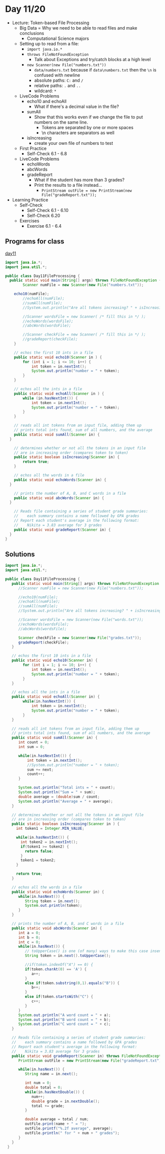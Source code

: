 # Day 11/20

+ Lecture: Token-based File Processing
  - Big Data = Why we need to be able to read files and make conclusions
    - Computational Science majors
  - Setting up to read from a file:
    - `import java.io.*`
    - `throws FileNotFoundException`
      - Talk about Exceptions and try/catch blocks at a high level
    - `new Scanner(new File("numbers.txt"))`
      - `data/numbers.txt` because if `data\numbers.txt` then the `\n` is confused with newline
      - absolute paths: `C:` and `/`
      - relative paths: `.` and `..`
      - wildcard: `*`
  - LiveCode Problems
    - echo10 and echoAll
      - What if there's a decimal value in the file?
    - sumAll
      - Show that this works even if we change the file to put numbers on the same line.
        - Tokens are separated by one or more spaces
        - \n characters are separators as well
    - isIncreasing
      - create your own file of numbers to test
  - First Practice
    - Self-Check 6.1 - 6.8
  - LiveCode Problems
    - echoWords
    - abcWords
    - gradeReport
      - What if the student has more than 3 grades?
      - Print the results to a file instead...
        - `PrintStream outFile = new PrintStream(new File("gradeReport.txt"));`
+ Learning Practice
  - Self-Check
    - Self-Check 6.1 - 6.10
    - Self-Check 6.20
  - Exercises
    - Exercise 6.1 - 6.4

## Programs for class
[day11](livecode/day11/)

```java
import java.io.*;
import java.util.*;

public class Day11FileProcessing {
  public static void main(String[] args) throws FileNotFoundException {
		Scanner numFile = new Scanner(new File("numbers.txt"));

    echo10(numFile);
		//echoAll(numFile);
		//sumAll(numFile);
		//System.out.println("Are all tokens increasing? " + isIncreasing(numFile));

		//Scanner wordsFile = new Scanner( /* fill this in */ );
		//echoWords(wordsFile);
		//abcWords(wordsFile);

		//Scanner checkFile = new Scanner( /* fill this in */ );
		//gradeReport(checkFile);
	}

	// echos the first 10 ints in a file
	public static void echo10(Scanner in ) {
		for (int i = 1; i <= 10; i++) {
			int token = in.nextInt();
			System.out.println("number = " + token);
		}
	}

	// echos all the ints in a file
	public static void echoAll(Scanner in ) {
		while (in.hasNextInt()) {
			int token = in.nextInt();
			System.out.println("number = " + token);
		}
	}

	// reads all int tokens from an input file, adding them up
	// prints total ints found, sum of all numbers, and the average
	public static void sumAll(Scanner in) {
  }

	// determines whether or not all the tokens in an input file
	// are in increasing order (compares token to token)
	public static boolean isIncreasing(Scanner in) {
		return true;
	}

	// echos all the words in a file
	public static void echoWords(Scanner in) {
  }

	// prints the number of A, B, and C words in a file
	public static void abcWords(Scanner in) {
  }

	// Reads file containing a series of student grade summaries:
	//    each summary contains a name followed by GPA grades
	// Report each student's average in the following format:
	//    Nikita = 3.83 average for 3 grades
	public static void gradeReport(Scanner in) {
  }
}
```

## Solutions
```java
import java.io.*;
import java.util.*;

public class Day11FileProcessing {
   public static void main(String[] args) throws FileNotFoundException {
      //Scanner numFile = new Scanner(new File("numbers.txt"));

      //echo10(numFile);
      //echoAll(numFile);
      //sumAll(numFile);
      //System.out.println("Are all tokens increasing? " + isIncreasing(numFile));

      //Scanner wordsFile = new Scanner(new File("words.txt"));
      //echoWords(wordsFile);
      //abcWords(wordsFile);

      Scanner checkFile = new Scanner(new File("grades.txt"));
      gradeReport(checkFile);
   }

   // echos the first 10 ints in a file
   public static void echo10(Scanner in) {
        for (int i = 1; i <= 10; i++) {
            int token = in.nextInt();
            System.out.println("number = " + token);
        }
   }

   // echos all the ints in a file
   public static void echoAll(Scanner in) {
        while(in.hasNextInt()) {
            int token = in.nextInt();
            System.out.println("number = " + token);
        }
   }

   // reads all int tokens from an input file, adding them up
   // prints total ints found, sum of all numbers, and the average
   public static void sumAll(Scanner in) {
      int count = 0;
      int sum = 0;

      while(in.hasNextInt()) {
          int token = in.nextInt();
          //System.out.println("number = " + token);
          sum += next;
          count++;
      }

      System.out.println("Total ints = " + count);
      System.out.println("Sum = " + sum);
      double average = (double)sum / count;
      System.out.println("Average = " + average);
   }

   // determines whether or not all the tokens in an input file
   // are in increasing order (compares token to token)
   public static boolean isIncreasing(Scanner in ) {
     int token1 = Integer.MIN_VALUE;

     while(in.hasNextInt()) {
       int token2 = in.nextInt();
       if(token1 >= token2) {
         return false;
       }
       token1 = token2;
     }

     return true;
   }

   // echos all the words in a file
   public static void echoWords(Scanner in) {
      while(in.hasNext()) {
         String token = in.next();
         System.out.println(token);
      }
   }

   // prints the number of A, B, and C words in a file
   public static void abcWords(Scanner in) {
      int a = 0;
      int b = 0;
      int c = 0;
      while(in.hasNext()) {
         // toUpperCase() is one (of many) ways to make this case insensitive
         String token = in.next().toUpperCase();  

         //if(token.indexOf("A") == 0) {
         if(token.charAt(0) == 'A') {
            a++;
         }
         else if(token.substring(0,1).equals("B")) {
            b++;
         }
         else if(token.startsWith("C") {
            c++;
         }
      }
      System.out.println("A word count = " + a);
      System.out.println("B word count = " + b);
      System.out.println("C word count = " + c);
   }

   // Reads file containing a series of student grade summaries:
   //    each summary contains a name followed by GPA grades
   // Report each student's average in the following format:
   //    Nikita = 3.83 average for 3 grades
   public static void gradeReport(Scanner in) throws FileNotFoundException {
      PrintStream outFile = new PrintStream(new File("gradeReport.txt"));

      while(in.hasNext()) {
         String name = in.next();

         int num = 0;
         double total = 0;
         while(in.hasNextDouble()) {
            num++;
            double grade = in.nextDouble();
            total += grade;
         }

         double average = total / num;
         outFile.print(name + " = ");
         outFile.printf("%.2f average", average);
         outFile.println(" for " + num + " grades");
      }
   }
 }
```
